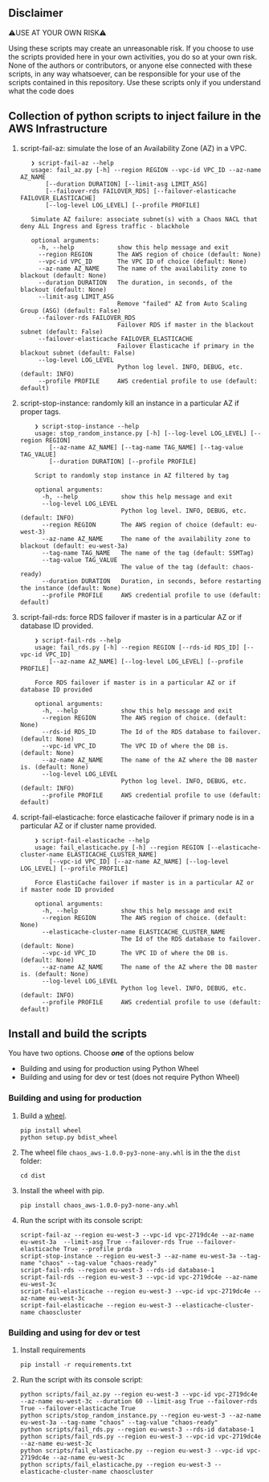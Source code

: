 ## Disclaimer

⚠️USE AT YOUR OWN RISK⚠️

Using these scripts may create an unreasonable risk. If you choose to use the scripts provided here in your own activities, you do so at your own risk.
None of the authors or contributors, or anyone else connected with these scripts, in any way whatsoever, can be responsible for your use of the scripts contained in this repository.
Use these scripts only if you understand what the code does

## Collection of python scripts to inject failure in the AWS Infrastructure

1. script-fail-az: simulate the lose of an Availability Zone (AZ) in a VPC.

     ```shell
        ❯ script-fail-az --help
        usage: fail_az.py [-h] --region REGION --vpc-id VPC_ID --az-name AZ_NAME
            [--duration DURATION] [--limit-asg LIMIT_ASG]
            [--failover-rds FAILOVER_RDS] [--failover-elasticache FAILOVER_ELASTICACHE]
            [--log-level LOG_LEVEL] [--profile PROFILE]

        Simulate AZ failure: associate subnet(s) with a Chaos NACL that deny ALL Ingress and Egress traffic - blackhole

        optional arguments:
          -h, --help            show this help message and exit
          --region REGION       The AWS region of choice (default: None)
          --vpc-id VPC_ID       The VPC ID of choice (default: None)
          --az-name AZ_NAME     The name of the availability zone to blackout (default: None)
          --duration DURATION   The duration, in seconds, of the blackout (default: None)
          --limit-asg LIMIT_ASG
                                Remove "failed" AZ from Auto Scaling Group (ASG) (default: False)
          --failover-rds FAILOVER_RDS
                                Failover RDS if master in the blackout subnet (default: False)
          --failover-elasticache FAILOVER_ELASTICACHE
                                Failover Elasticache if primary in the blackout subnet (default: False)
          --log-level LOG_LEVEL
                                Python log level. INFO, DEBUG, etc. (default: INFO)
          --profile PROFILE     AWS credential profile to use (default: default)

    ```

2. script-stop-instance: randomly kill an instance in a particular AZ if proper tags.

    ```shell
        ❯ script-stop-instance --help
        usage: stop_random_instance.py [-h] [--log-level LOG_LEVEL] [--region REGION]
            [--az-name AZ_NAME] [--tag-name TAG_NAME] [--tag-value TAG_VALUE]
            [--duration DURATION] [--profile PROFILE]

        Script to randomly stop instance in AZ filtered by tag

        optional arguments:
          -h, --help            show this help message and exit
          --log-level LOG_LEVEL
                                Python log level. INFO, DEBUG, etc. (default: INFO)
          --region REGION       The AWS region of choice (default: eu-west-3)
          --az-name AZ_NAME     The name of the availability zone to blackout (default: eu-west-3a)
          --tag-name TAG_NAME   The name of the tag (default: SSMTag)
          --tag-value TAG_VALUE
                                The value of the tag (default: chaos-ready)
          --duration DURATION   Duration, in seconds, before restarting the instance (default: None)
          --profile PROFILE     AWS credential profile to use (default: default)

    ```

3. script-fail-rds: force RDS failover if master is in a particular AZ or if database ID provided.

    ```shell
        ❯ script-fail-rds --help
        usage: fail_rds.py [-h] --region REGION [--rds-id RDS_ID] [--vpc-id VPC_ID]
            [--az-name AZ_NAME] [--log-level LOG_LEVEL] [--profile PROFILE]

        Force RDS failover if master is in a particular AZ or if database ID provided

        optional arguments:
          -h, --help            show this help message and exit
          --region REGION       The AWS region of choice. (default: None)
          --rds-id RDS_ID       The Id of the RDS database to failover. (default: None)
          --vpc-id VPC_ID       The VPC ID of where the DB is. (default: None)
          --az-name AZ_NAME     The name of the AZ where the DB master is. (default: None)
          --log-level LOG_LEVEL
                                Python log level. INFO, DEBUG, etc. (default: INFO)
          --profile PROFILE     AWS credential profile to use (default: default)

    ```

4. script-fail-elasticache: force elasticache failover if primary node is in a particular AZ or if cluster name provided.

    ```shell
        ❯ script-fail-elasticache --help
        usage: fail_elasticache.py [-h] --region REGION [--elasticache-cluster-name ELASTICACHE_CLUSTER_NAME]
            [--vpc-id VPC_ID] [--az-name AZ_NAME] [--log-level LOG_LEVEL] [--profile PROFILE]

        Force ElastiCache failover if master is in a particular AZ or if master node ID provided

        optional arguments:
          -h, --help            show this help message and exit
          --region REGION       The AWS region of choice. (default: None)
          --elasticache-cluster-name ELASTICACHE_CLUSTER_NAME
                                The Id of the RDS database to failover. (default: None)
          --vpc-id VPC_ID       The VPC ID of where the DB is. (default: None)
          --az-name AZ_NAME     The name of the AZ where the DB master is. (default: None)
          --log-level LOG_LEVEL
                                Python log level. INFO, DEBUG, etc. (default: INFO)
          --profile PROFILE     AWS credential profile to use (default: default)

    ```

## Install and build the scripts

You have two options. Choose _**one**_ of the options below

* Building and using for production using Python Wheel
* Building and using for dev or test (does not require Python Wheel)

### Building and using for production

1. Build a [wheel][wheel].

   ```shell
   pip install wheel
   python setup.py bdist_wheel
   ```

1. The wheel file `chaos_aws-1.0.0-py3-none-any.whl` is in the the `dist` folder:

   ```shell
   cd dist
   ```

1. Install the wheel with pip.

   ```shell
   pip install chaos_aws-1.0.0-py3-none-any.whl
   ```

1. Run the script with its console script:

   ```shell
   script-fail-az --region eu-west-3 --vpc-id vpc-2719dc4e --az-name eu-west-3a  --limit-asg True --failover-rds True --failover-elasticache True --profile prda
   script-stop-instance --region eu-west-3 --az-name eu-west-3a --tag-name "chaos" --tag-value "chaos-ready"
   script-fail-rds --region eu-west-3 --rds-id database-1
   script-fail-rds --region eu-west-3 --vpc-id vpc-2719dc4e --az-name eu-west-3c
   script-fail-elasticache --region eu-west-3 --vpc-id vpc-2719dc4e --az-name eu-west-3c
   script-fail-elasticache --region eu-west-3 --elasticache-cluster-name chaoscluster
   ```

### Building and using for dev or test

1. Install requirements

   ```shell
   pip install -r requirements.txt
   ```

1. Run the script with its console script:

   ```shell
   python scripts/fail_az.py --region eu-west-3 --vpc-id vpc-2719dc4e --az-name eu-west-3c --duration 60 --limit-asg True --failover-rds True --failover-elasticache True
   python scripts/stop_random_instance.py --region eu-west-3 --az-name eu-west-3a --tag-name "chaos" --tag-value "chaos-ready"
   python scripts/fail_rds.py --region eu-west-3 --rds-id database-1
   python scripts/fail_rds.py --region eu-west-3 --vpc-id vpc-2719dc4e --az-name eu-west-3c
   python scripts/fail_elasticache.py --region eu-west-3 --vpc-id vpc-2719dc4e --az-name eu-west-3c
   python scripts/fail_elasticache.py --region eu-west-3 --elasticache-cluster-name chaoscluster
   ```

[wheel]: http://pythonwheels.com
